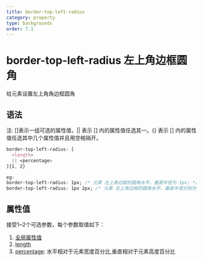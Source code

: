 ```yaml
---
title: border-top-left-radius
category: property
type: backgrounds
order: 7.1
---
```


# border-top-left-radius 左上角边框圆角

给元素设置左上角角边框圆角

## 语法

注: []表示一组可选的属性值，|| 表示 [] 内的属性值任选其一。{} 表示 [] 内的属性值任选其中几个属性值并且用空格隔开。

```css
border-top-left-radius: [
  <length>
  || <percentage>
]{1, 2}

eg:
border-top-left-radius: 1px; /* 元素 左上角边框的圆角水平、垂直半径为 1px; */
border-top-left-radius: 1px 2px; /* 元素 左上角边框的圆角水平、垂直半径分别为 1px 2px; */
```

## 属性值

接受1~2个可选参数，每个参数取值如下：

1. [全局属性值](/front-end/CSS/values#anchor-值类型)
1. [length](/front-end/CSS/values#anchor-值类型)
1. [percentage](/front-end/CSS/values#anchor-值类型): 水平相对于元素宽度百分比,垂直相对于元素高度百分比
